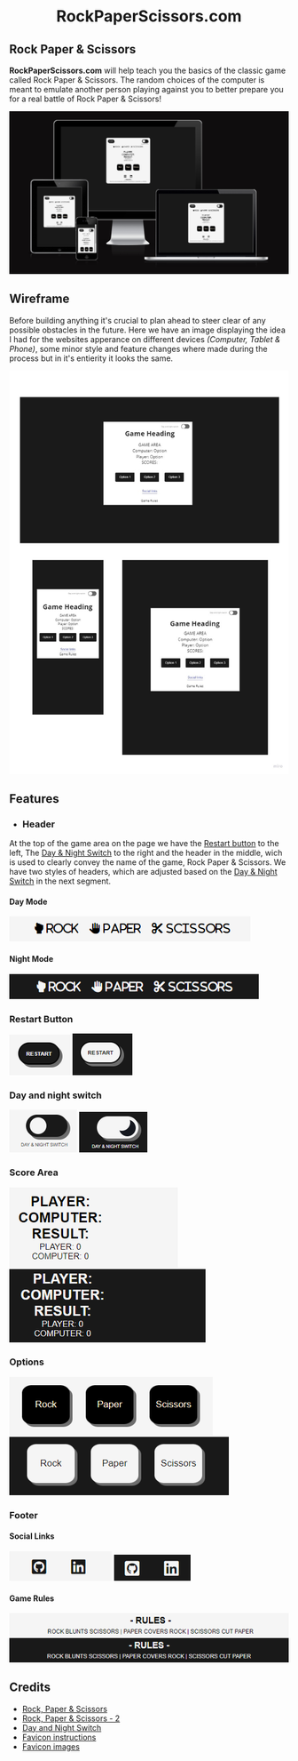 <h1 align="center">RockPaperScissors.com</h1>

## Rock Paper & Scissors
**RockPaperScissors.com** will help teach you the basics of the classic game called Rock Paper & Scissors. The random choices of the computer is meant to emulate another person playing against you to better prepare you for a real battle of Rock Paper & Scissors!

![Home Page](assets/readmeimg/amIResponsive.png)

## Wireframe
Before building anything it's crucial to plan ahead to steer clear of any possible obstacles in the future. Here we have an image displaying the idea I had for the websites apperance on different devices *(Computer, Tablet & Phone)*, some minor style and feature changes where made during the process but in it's entierity it looks the same.

![wireframe](assets/readmeimg/wireframe.jpg)

## Features
- ### Header
At the top of the game area on the page we have the [Restart button](#restart-button) to the left, The [Day & Night Switch](#day-and-night-switch)  to the right and the header in the middle, wich is used to clearly convey the name of the game, Rock Paper & Scissors. We have two styles of headers, which are adjusted based on the [Day & Night Switch](#day-and-night-switch) in the next segment.

#### Day Mode

![Header Black](assets/readmeimg/gameHeadingBlack.png)

#### Night Mode
![Header White](assets/readmeimg/gameHeadingWhite.png)

### Restart Button
![Restart Button Black](assets/readmeimg/restartBtnBlack.png) ![Restart Button White](assets/readmeimg/restartBtnWhite.png)

### Day and night switch
![Day And Night Switch Black](assets/readmeimg/switchBlack.png) ![Day And Night Switch WHite](assets/readmeimg/switchWhite.png)

### Score Area
![Score Area Black](assets/readmeimg/scoreAreaBlack.png) ![Score Area White](assets/readmeimg/scoreAreaWhite.png)

### Options
![Options Black](assets/readmeimg/optionsBlack.png) ![Options White](assets/readmeimg/optionsWhite.png)

### Footer
#### Social Links
![Social Links Black](assets/readmeimg/socialLinksBlack.png) ![Social Links White](assets/readmeimg/socialLinksWhite.png)
#### Game Rules
![Game Rules Black](assets/readmeimg/gameRulesBlack.png) ![Game Rules White](assets/readmeimg/gameRulesWhite.png)

## Credits
- [Rock, Paper & Scissors](https://sebhastian.com/rock-paper-scissors-javascript/)
- [Rock, Paper & Scissors - 2](https://www.geeksforgeeks.org/rock-paper-and-scissor-game-using-javascript/)
- [Day and Night Switch](https://www.foolishdeveloper.com/2021/11/day-and-night-mode-javascript.html)
- [Favicon instructions](https://favicon.io/favicon-converter/)
- [Favicon images](https://www.flaticon.com/free-icons/rock-paper-scissors)